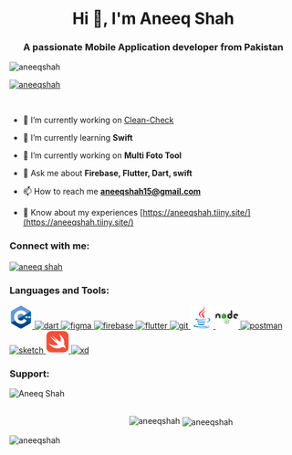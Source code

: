 <h1 align="center">Hi 👋, I'm Aneeq Shah</h1>
<h3 align="center">A passionate Mobile Application developer from Pakistan</h3>

<p align="left"> <img src="https://komarev.com/ghpvc/?username=aneeqshah&label=Profile%20views&color=0e75b6&style=flat" alt="aneeqshah" /> </p>

<p align="left"> <a href="https://github.com/ryo-ma/github-profile-trophy"><img src="https://github-profile-trophy.vercel.app/?username=aneeqshah" alt="aneeqshah" /></a> </p>

<p align="left"> <a href="https://twitter.com/" target="blank"><img src="https://img.shields.io/twitter/follow/?logo=twitter&style=for-the-badge" alt="" /></a> </p>

- 🔭 I’m currently working on [Clean-Check](https://apps.apple.com/app/clean-check/id6448906753)

- 🌱 I’m currently learning **Swift**

- 🔭 I’m currently working on **Multi Foto Tool**

- 💬 Ask me about **Firebase, Flutter, Dart, swift**

- 📫 How to reach me **aneeqshah15@gmail.com**

- 📄 Know about my experiences [https://aneeqshah.tiiny.site/](https://aneeqshah.tiiny.site/)

<h3 align="left">Connect with me:</h3>
<p align="left">
<a href="https://linkedin.com/in/aneeq shah" target="blank"><img align="center" src="https://raw.githubusercontent.com/rahuldkjain/github-profile-readme-generator/master/src/images/icons/Social/linked-in-alt.svg" alt="aneeq shah" height="30" width="40" /></a>
</p>

<h3 align="left">Languages and Tools:</h3>
<p align="left"> <a href="https://www.w3schools.com/cpp/" target="_blank" rel="noreferrer"> <img src="https://raw.githubusercontent.com/devicons/devicon/master/icons/cplusplus/cplusplus-original.svg" alt="cplusplus" width="40" height="40"/> </a> <a href="https://dart.dev" target="_blank" rel="noreferrer"> <img src="https://www.vectorlogo.zone/logos/dartlang/dartlang-icon.svg" alt="dart" width="40" height="40"/> </a> <a href="https://www.figma.com/" target="_blank" rel="noreferrer"> <img src="https://www.vectorlogo.zone/logos/figma/figma-icon.svg" alt="figma" width="40" height="40"/> </a> <a href="https://firebase.google.com/" target="_blank" rel="noreferrer"> <img src="https://www.vectorlogo.zone/logos/firebase/firebase-icon.svg" alt="firebase" width="40" height="40"/> </a> <a href="https://flutter.dev" target="_blank" rel="noreferrer"> <img src="https://www.vectorlogo.zone/logos/flutterio/flutterio-icon.svg" alt="flutter" width="40" height="40"/> </a> <a href="https://git-scm.com/" target="_blank" rel="noreferrer"> <img src="https://www.vectorlogo.zone/logos/git-scm/git-scm-icon.svg" alt="git" width="40" height="40"/> </a> <a href="https://www.java.com" target="_blank" rel="noreferrer"> <img src="https://raw.githubusercontent.com/devicons/devicon/master/icons/java/java-original.svg" alt="java" width="40" height="40"/> </a> <a href="https://nodejs.org" target="_blank" rel="noreferrer"> <img src="https://raw.githubusercontent.com/devicons/devicon/master/icons/nodejs/nodejs-original-wordmark.svg" alt="nodejs" width="40" height="40"/> </a> <a href="https://postman.com" target="_blank" rel="noreferrer"> <img src="https://www.vectorlogo.zone/logos/getpostman/getpostman-icon.svg" alt="postman" width="40" height="40"/> </a> <a href="https://www.sketch.com/" target="_blank" rel="noreferrer"> <img src="https://www.vectorlogo.zone/logos/sketchapp/sketchapp-icon.svg" alt="sketch" width="40" height="40"/> </a> <a href="https://developer.apple.com/swift/" target="_blank" rel="noreferrer"> <img src="https://raw.githubusercontent.com/devicons/devicon/master/icons/swift/swift-original.svg" alt="swift" width="40" height="40"/> </a> <a href="https://www.adobe.com/products/xd.html" target="_blank" rel="noreferrer"> <img src="https://cdn.worldvectorlogo.com/logos/adobe-xd.svg" alt="xd" width="40" height="40"/> </a> </p>

<h3 align="left">Support:</h3>
<p><a href="https://www.buymeacoffee.com/Aneeq Shah"> <img align="left" src="https://cdn.buymeacoffee.com/buttons/v2/default-yellow.png" height="50" width="210" alt="Aneeq Shah" /></a></p><br><br>

<p><img align="left" src="https://github-readme-stats.vercel.app/api/top-langs?username=aneeqshah&show_icons=true&locale=en&layout=compact" alt="aneeqshah" /></p>

<p>&nbsp;<img align="center" src="https://github-readme-stats.vercel.app/api?username=aneeqshah&show_icons=true&locale=en" alt="aneeqshah" /></p>

<p><img align="center" src="https://github-readme-streak-stats.herokuapp.com/?user=aneeqshah&" alt="aneeqshah" /></p>
